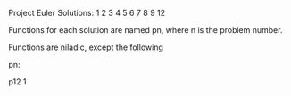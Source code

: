 Project Euler Solutions: 1 2 3 4 5 6 7 8 9 12

Functions for each solution are named pn, where n is the problem number. 

Functions are niladic, except the following

pn: <arg>

p12 1
